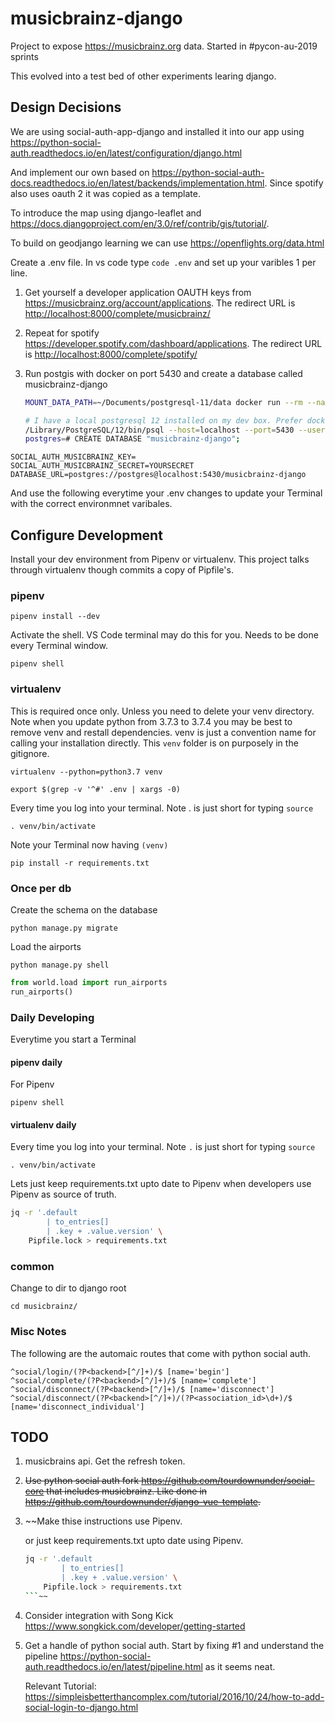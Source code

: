 # musicbrainz-django

Project to expose <https://musicbrainz.org> data. Started in #pycon-au-2019 sprints

This evolved into a test bed of other experiments learing django.

## Design Decisions

We are using social-auth-app-django and installed it into our app using <https://python-social-auth.readthedocs.io/en/latest/configuration/django.html>

And implement our own based on <https://python-social-auth-docs.readthedocs.io/en/latest/backends/implementation.html>. Since spotify also uses oauth 2 it was copied as a template.

To introduce the map using django-leaflet and <https://docs.djangoproject.com/en/3.0/ref/contrib/gis/tutorial/>.

To build on geodjango learning we can use <https://openflights.org/data.html>

Create a .env file. In vs code type `code .env` and set up your varibles 1 per line.

1. Get yourself a developer application OAUTH keys from <https://musicbrainz.org/account/applications>. The redirect URL is <http://localhost:8000/complete/musicbrainz/>

2. Repeat for spotify <https://developer.spotify.com/dashboard/applications>. The redirect URL is <http://localhost:8000/complete/spotify/>

3. Run postgis with docker on port 5430 and create a database called musicbrainz-django

    ``` bash
    MOUNT_DATA_PATH=~/Documents/postgresql-11/data docker run --rm --name alpine-pg11-postgis2dot5 -p 5430:5432 -v $MOUNT_DATA_PATH:/var/lib/postgresql/data mdillon/postgis:11-alpine
    
    # I have a local postgresql 12 installed on my dev box. Prefer docker with postgis
    /Library/PostgreSQL/12/bin/psql --host=localhost --port=5430 --username=postgres
    postgres=# CREATE DATABASE "musicbrainz-django";
    ```

``` text
SOCIAL_AUTH_MUSICBRAINZ_KEY=
SOCIAL_AUTH_MUSICBRAINZ_SECRET=YOURSECRET
DATABASE_URL=postgres://postgres@localhost:5430/musicbrainz-django
```

And use the following everytime your .env changes to update your Terminal with the correct environmnet varibales.

## Configure Development

Install your dev environment from Pipenv or virtualenv. This project talks through virtualenv though commits a copy of Pipfile's.

### pipenv

``` shell
pipenv install --dev
```

Activate the shell. VS Code terminal may do this for you. Needs to be done every Terminal window.

``` shell
pipenv shell
```

### virtualenv

This is required once only. Unless you need to delete your venv directory. Note when you update python from 3.7.3 to 3.7.4 you may be best to remove venv and restall dependencies. venv is just a convention name for calling your installation directly. This `venv` folder is on purposely in the gitignore.

``` shell
virtualenv --python=python3.7 venv
```

``` shell
export $(grep -v '^#' .env | xargs -0)
```

Every time you log into your terminal. Note . is just short for typing `source`

``` shell
. venv/bin/activate
```

Note your Terminal now having `(venv)`

``` shell
pip install -r requirements.txt
```

### Once per db

Create the schema on the database

``` shell
python manage.py migrate
```

Load the airports

``` shell
python manage.py shell
```

``` python
from world.load import run_airports
run_airports()
```

### Daily Developing

Everytime you start a Terminal

#### pipenv daily

For Pipenv

``` shell
pipenv shell
```

#### virtualenv daily

Every time you log into your terminal. Note `.` is just short for typing `source`

``` shell
. venv/bin/activate
```

Lets just keep requirements.txt upto date to Pipenv when developers use Pipenv as source of truth.

``` sh
jq -r '.default
        | to_entries[]
        | .key + .value.version' \
    Pipfile.lock > requirements.txt
```

### common

Change to dir to django root

``` shell
cd musicbrainz/
```

### Misc Notes

The following are the automaic routes that come with python social auth.

``` text
^social/login/(?P<backend>[^/]+)/$ [name='begin']
^social/complete/(?P<backend>[^/]+)/$ [name='complete']
^social/disconnect/(?P<backend>[^/]+)/$ [name='disconnect']
^social/disconnect/(?P<backend>[^/]+)/(?P<association_id>\d+)/$ [name='disconnect_individual']
```

## TODO

1. musicbrains api. Get the refresh token.
2. ~~Use python social auth fork <https://github.com/tourdownunder/social-core> that includes musicbrainz. Like done in <https://github.com/tourdownunder/django-vue-template>.~~

3. ~~Make thise instructions use Pipenv.

    or just keep requirements.txt upto date using Pipenv.

    ``` sh
    jq -r '.default
            | to_entries[]
            | .key + .value.version' \
        Pipfile.lock > requirements.txt
    ```~~

4. Consider integration with Song Kick <https://www.songkick.com/developer/getting-started>

5. Get a handle of python social auth. Start by fixing #1 and understand the pipeline <https://python-social-auth.readthedocs.io/en/latest/pipeline.html> as it seems neat.

    Relevant Tutorial: <https://simpleisbetterthancomplex.com/tutorial/2016/10/24/how-to-add-social-login-to-django.html>
